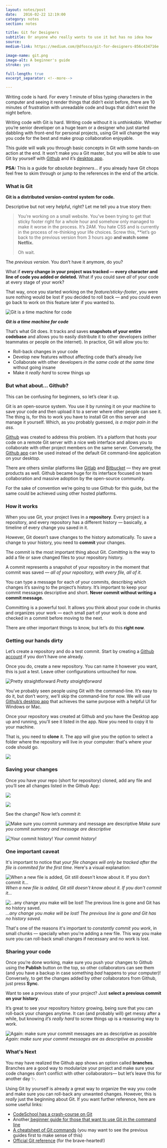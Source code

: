 ```yaml
---
layout: notes/post
date:   2016-02-22 12:19:00
category: notes
section: notes

title: Git for Designers
subtitle: Or anyone who really wants to use it but has no idea how
source:
medium-link: https://medium.com/@dfosco/git-for-designers-856c434716e

image-name: git.png
image-alt: A beginner's guide
stroke: yes

full-length: true
excerpt_separator: <!--more-->

---
```


Writing code is hard. For every 1 minute of bliss typing characters in the computer and seeing it render things that didn’t exist before, there are 10 minutes of frustration with unreadable code and bugs that didn’t exist the night before.

Writing code with Git is hard. Writing code without it is *unthinkable*. Whether you’re senior developer on a huge team or a designer who just started dabbling with front-end for personal projects, using Git will change the way you code for the best and make group collaboration enjoyable.

This guide will walk you through basic concepts in Git with some hands-on action at the end. It won’t make you a Git master, but you will be able to use Git by yourself with [Github](https://www.github.com) and it’s [desktop app](https://desktop.github.com/).

<!--more-->

**PSA:** This is a guide for *absolute beginners*… if you already have Git chops feel free to skim through or jump to the references in the end of the article.

### What is Git

**Git is a distributed version-control system for code.**

Descriptive but not very helpful, right? Let me tell you a true story then:

> You’re working on a small website. You’ve been trying to get that sticky footer right for a whole hour and somehow only managed to make it worse in the process. It’s 2AM. You hate CSS and is currently in the process of re-thinking your life choices. Screw this, **let’s go back to the previous version from 3 hours ago **and watch some Netflix.**
>
> Oh wait.

The *previous version*. You don’t have it anymore, do you?

What if **every change in your project was tracked — every character and line of code you added or deleted.** What if you could save *all* of your code at every stage of your work?

That way, once you started working on the *feature/sticky-footer*, you were sure nothing would be lost if you decided to roll back — and you could even go back to work on this feature later if you wanted to.

![**Git is a time machine for code**](https://medium2.global.ssl.fastly.net/max/3054/1*jVgsyj1LdsBdraPmjczCcQ.png)

<cite>**Git is a time machine for code**</cite>

That’s what Git does. It tracks and saves **snapshots of your entire codebase** and allows you to easily distribute it to other developers (either teammates or people on the internet). In practice, Git will allow you to:

<ul>
  <li>Roll-back changes in your code</li>
  <li>Develop new features without affecting code that’s already live</li>
  <li>Collaborate with other developers <em>in the same code at the same time</em> without going insane</li>
  <li>Make it <em>really hard</em> to screw things up</li>
</ul>

### But what about… Github?

This can be confusing for beginners, so let’s clear it up.

Git is an open-source system. You use it by running it on your machine to save your code and then upload it to a server where other people can see it. The thing is, for this to work you have to install Git on this server and manage it yourself. Which, as you probably guessed, *is a major pain in the ass*.

[Github](http://github.com) was created to address this problem. It’s a platform that hosts your code on a remote Git server with a nice web interface and allows you to collaborate with other project members on the same server. Conversely, the [Github app](https://desktop.github.com/) can be used instead of the default Git command-line application on your desktop.

There are others similar platforms like [Gitlab](https://about.gitlab.com/) and [Bitbucket](https://bitbucket.org/) — they are great products as well. Github became huge for its interface focused on team collaboration and massive adoption by the open-source community.

For the sake of convention we’re going to use Github for this guide, but the same could be achieved using other hosted platforms.

### How it works

When you use Git, your project lives in a **repository**. Every project is a repository, and every repository has a different history — basically, a timeline of every change you saved in it.

However, Git doesn’t save changes to the history automatically. To save a change to your history, you need to **commit** your changes.

The commit is the most important thing about Git. *Comitting* is the way to add a file or save changed files to your repository history.

A commit represents a snapshot of your repository in the moment that commit was saved — *all of your repository, with every file, all of it*.

You can type a message for each of your commits, describing which changes it’s saving to the project’s history. It’s important to keep your commit messages descriptive and short. **Never commit without writing a commit message.**

Committing is a powerful tool. It allows you think about your code in chunks and organizes your work — each small part of your work is done and checked in a commit before moving to the next.

There are other important things to know, but let’s do this **right now**.

### Getting our hands dirty

Let’s create a repository and do a test commit. Start by creating a [Github account](https://github.com/join) if you don’t have one already.

Once you do, create a new repository. You can name it however you want, this is just a test. Leave other configurations untouched for now.

![Pretty straightforward](https://medium2.global.ssl.fastly.net/max/2000/1*HDE73R4sU--weNaEJrEWnA.png)
<cite>*Pretty straightforward*</cite>

You’ve probably seen people using Git with the command-line. It’s easy to do it, but don’t worry, we’ll skip the command-line for now. We will use [Github’s desktop app](https://desktop.github.com/) that achieves the same purpose with a helpful UI for Windows or Mac.

Once your repository was created at Github and you have the Desktop app up and running, you'll see it listed in the app. Now you need to copy it to your machine.

That is, you need to **clone** it. The app will give you the option to select a folder where the repository will live in your computer: that's where your code should go.

![](https://medium2.global.ssl.fastly.net/max/5116/1*w4kz4AuqKc0HRGJpPN4fsg.png)

### Saving your changes

Once you have your repo (short for repository) cloned, add any file and you’ll see all changes listed in the Github App:

![](https://medium2.global.ssl.fastly.net/max/5120/1*EEz8TIoxKPyOpvrhx1eSew.png)

![](https://medium2.global.ssl.fastly.net/max/2550/1*DmlefUroOYO12vBkFyoGTA.png)

See the change? Now let’s *commit it*:

![Make sure you commit summary and message are descriptive](https://medium2.global.ssl.fastly.net/max/2000/1*uzCcnHJWk6DSG3UjMETCAg.png)
<cite>*Make sure you commit summary and message are descriptive*</cite>

![Your commit history!](https://medium2.global.ssl.fastly.net/max/4364/1*PjiXBjHqm_-ctU8xo35E2w.png)
<cite>*Your commit history!*</cite>

### One important caveat

It's important to notice that *your file changes will only be tracked after the file is commited for the first time*. Here's a visual explanation:

![When a new file is added, Git still doesn't know about it. If you don't commit it…](https://medium2.global.ssl.fastly.net/max/2560/1*N6447osmv5GWDx_08V7FYA.png)
<cite>*When a new file is added, Git still doesn't know about it. If you don't commit it…*</cite>

![…any change you make will be lost! The previous line is gone and Git has no history saved.](https://medium2.global.ssl.fastly.net/max/2560/1*fgie9Er3HjLDCdQ1SVHl-w.png)
<cite>*…any change you make will be lost! The previous line is gone and Git has no history saved.*</cite>

That's one of the reasons it's important to *constantly commit you work*, in small chunks — specially when you're adding a new file. This way you make sure you can roll-back small changes if necessary and no work is lost.

### Sharing your code

Once you’re done working, make sure you push your changes to Github using the **Publish** button on the top, so other collaborators can see them (and you have a backup in case something *bad* happens to your computer)! Conversely, to get the changes added by other collaborators from Github, just press **Sync**.

Want to see a previous state of your project? Just **select a previous commit on your history**.

It’s great to see your repository history growing, being sure that you can roll-back your changes anytime. It can (and probably will) get messy after a while, but knowing *it’s really hard* to screw things up is a reassuring way to work.

![Again: make sure your commit messages are as descriptive as possible](https://medium2.global.ssl.fastly.net/max/4364/1*xyeP9ysBbpYfsGnKdtTX1g.png)*Again: make sure your commit messages are as descriptive as possible*

### What's Next

You may have realized the Github app shows an option called **branches**. Branches are a good way to modularize your project and make sure your code changes don’t conflict with other collaborators— but let’s leave this for another day ✨.

Using Git by yourself is already a great way to organize the way you code and make sure you can roll-back any unwanted changes. However, this is *really* just the beginning about Git. If you want further reference, here are some useful links:

 - [CodeSchool has a crash-course on Git](https://www.codeschool.com/courses/try-git)
 - Another[ beginner guide for those that want to use Git in the command line](http://rogerdudler.github.io/git-guide/)
 - [A cheatsheet of Git commands](https://www.git-tower.com/blog/git-cheat-sheet/) (you may want to see the previous guides first to make sense of this)
 - [Official Git reference](https://git-scm.com/) (for the brave-hearted!)
